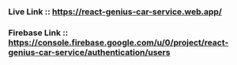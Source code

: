 ### Live Link :: https://react-genius-car-service.web.app/
### Firebase Link :: https://console.firebase.google.com/u/0/project/react-genius-car-service/authentication/users
